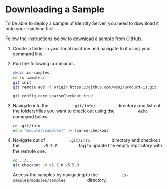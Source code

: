 # Downloading a Sample

To be able to deploy a sample of Identity Server, you need to download
it onto your machine first.

Follow the instructions below to download a sample from GitHub.

1.  Create a folder in your local machine and navigate to it using your
    command line.
2.  Run the following commands.

    ``` bash
    mkdir is-samples
    cd is-samples/
    git init
    git remote add -f origin https://github.com/wso2/product-is.git
    ```

    ``` bash
    git config core.sparseCheckout true
    ```

3.  Navigate into the . `           git/info/          ` directory and
    list out the folders/files you want to check out using the
    `           echo          ` command below.

    ``` bash
    cd .git/info
    echo "modules/samples/" >> sparse-checkout
    ```

4.  Navigate out of `           .git/info          ` directory and
    checkout the `           v5.5.0          ` tag to update the empty
    repository with the remote one.

    ``` bash
    cd ../..
    git checkout -b v5.5.0 v5.5.0
    ```

    Access the samples by navigating to the
    `           is-samples/modules/samples          ` directory.
